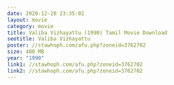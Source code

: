 ```yaml
---
date: 2020-12-20 23:35:02
layout: movie
category: movie
title: Valiba Vizhayattu (1990) Tamil Movie Download
seotitle: Valiba Vizhayattu
poster: //stawhoph.com/afu.php?zoneid=3762702
size: 400 MB
year: "1990"
link1: //stawhoph.com/afu.php?zoneid=3762702
link2: //stawhoph.com/afu.php?zoneid=3762702
---
```

